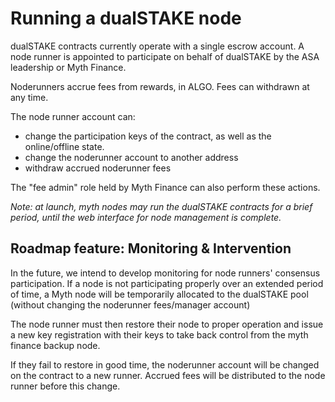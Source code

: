 # Running a dualSTAKE node

dualSTAKE contracts currently operate with a single escrow account. A node runner is appointed to participate on behalf of dualSTAKE by the ASA leadership or Myth Finance.

Noderunners accrue fees from rewards, in ALGO. Fees can withdrawn at any time.

The node runner account can:
- change the participation keys of the contract, as well as the online/offline state.
- change the noderunner account to another address
- withdraw accrued noderunner fees

The "fee admin" role held by Myth Finance can also perform these actions.

_Note: at launch, myth nodes may run the dualSTAKE contracts for a brief period, until the web interface for node management is complete._

## Roadmap feature: Monitoring & Intervention

In the future, we intend to develop monitoring for node runners' consensus participation. If a node is not participating properly over an extended period of time, a Myth node will be temporarily allocated to the dualSTAKE pool (without changing the noderunner fees/manager account)

The node runner must then restore their node to proper operation and issue a new key registration with their keys to take back control from the myth finance backup node.

If they fail to restore in good time, the noderunner account will be changed on the contract to a new runner. Accrued fees will be distributed to the node runner before this change.
